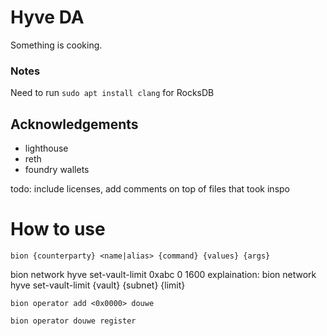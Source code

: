 # Hyve DA

Something is cooking.

### Notes

Need to run `sudo apt install clang` for RocksDB

## Acknowledgements

- lighthouse
- reth
- foundry wallets

todo: include licenses, add comments on top of files that took inspo

# How to use

```
bion {counterparty} <name|alias> {command} {values} {args}
```

bion network hyve set-vault-limit 0xabc 0 1600
explaination: bion network hyve set-vault-limit {vault} {subnet} {limit}

>

```
bion operator add <0x0000> douwe

bion operator douwe register

```
